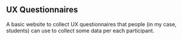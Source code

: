 UX Questionnaires
----

A basic website to collect UX questionnaires that people (in my case, students) can use to collect some data per each participant. 

